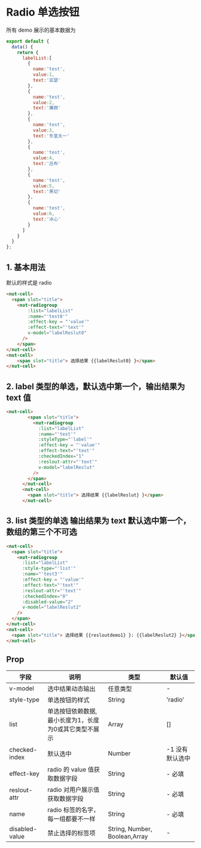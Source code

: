 # Radio 单选按钮

所有 demo 展示的基本数据为

```javascript
export default {
  data() {
    return {
      labelList:[
        {
          name:'test',
          value:1,
          text:'亚瑟'
        },
        {
          name:'test',
          value:2,
          text:'廉颇'
        },
        {
          name:'test',
          value:3,
          text:'东皇太一'
        },
        {
          name:'test',
          value:4,
          text:'吕布'
        },
        {
          name:'test',
          value:5,
          text:'黑切'
        },
        {
          name:'test',
          value:6,
          text:'冰心'
        }
      ]
    }
  }
};
```

## 1. 基本用法

默认的样式是 radio 

```html
<nut-cell>
  <span slot="title">
    <nut-radiogroup
        :list="labelList"  
        :name="'test0'" 
        :effect-key = "'value'"
        :effect-text="'text'"
        v-model="labelReslut0"
      />
    </span>
</nut-cell>
<nut-cell>
    <span slot="title"> 选择结果 {{labelReslut0} }</span>
</nut-cell>   
```

## 2. label 类型的单选，默认选中第一个，输出结果为 text 值

```html
<nut-cell>
        <span slot="title">        
          <nut-radiogroup
            :list="labelList"
            :name="'test'"
            :styleType="'label'"
            :effect-key = "'value'"
            :effect-text="'text'"
            :checkedIndex="1"   
            :reslout-attr="'text'"   
            v-model="labelReslut"  
          />
        </span>
      </nut-cell>
      <nut-cell>
        <span slot="title"> 选择结果 {{labelReslut} }</span>
      </nut-cell>
```

## 3. list 类型的单选 输出结果为 text 默认选中第一个，数组的第三个不可选

```html
<nut-cell>
  <span slot="title">        
    <nut-radiogroup
      :list="labelList"
      :style-type="'list'"
      :name="'test3'"
      :effect-key = "'value'"
      :effect-text="'text'"
      :reslout-attr="'text'"  
      :checkedIndex="0" 
      :disabled-value="2"   
      v-model="labelReslut2"                 
    />
  </span>
</nut-cell>
<nut-cell>
  <span slot="title"> 选择结果 {{resloutdemo1} }: {{labelReslut2} }</span>
</nut-cell>
```

## Prop



| 字段          | 说明                                                  | 类型                          | 默认值           |
|---------------|-------------------------------------------------------|-------------------------------|------------------|
| v-model       | 选中结果动态输出                                      | 任意类型                      | -                |
| style-type    | 单选按钮的样式                                        | String                        | 'radio'          |
| list          | 单选按钮依赖数据,最小长度为1，长度为0或其它类型不展示 | Array                         | []               |
| checked-index | 默认选中                                              | Number                        | -1  没有默认选中 |
| effect-key    | radio 的 value 值获取数据字段                         | String                        | - 必填           |
| reslout-attr  | radio 对用户展示值获取数据字段                        | String                        | - 必填           |
| name          | radio 标签的名字，每一组都要不一样                    | String                        | - 必填           |
| disabled-value | 禁止选择的标签项                                      | String, Number, Boolean,Array | -                |